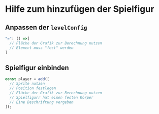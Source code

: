 # Hilfe zum hinzufügen der Spielfigur

## Anpassen der `levelConfig`


```javascript
"=": () =>[
  // Fläche der Grafik zur Berechnung nutzen
  // Element muss "fest" werden
]
```

## Spielfigur einbinden

```javascript
const player = add([
  // Sprite nutzen
  // Position festlegen
  // Fläche der Grafik zur Berechnung nutzen
  // Spielfigurr hat einen festen Körper
  // Eine Beschriftung vergeben
]);
```

